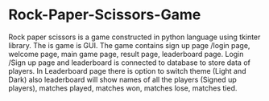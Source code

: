 # Rock-Paper-Scissors-Game
Rock paper scissors is a game constructed in python language using tkinter library. The is game  is GUI. The game contains sign up page /login page, welcome page, main game page, result  page, leaderboard page. Login /Sign up page and leaderboard is connected to database to store  data of players. In Leaderboard page there is option to switch theme (Light and Dark) also  leaderboard will show names of all the players (Signed up players), matches played, matches  won, matches lose, matches tied.
